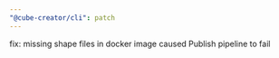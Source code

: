 ```yaml
---
"@cube-creator/cli": patch
---
```


fix: missing shape files in docker image caused Publish pipeline to fail
